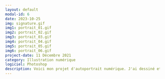```yaml
---
layout: default
modal-id: 6
date: 2023-10-25
img: signature.gif
img1: portrait_01.gif
img2: portrait_02.gif
img3: portrait_03.gif
img4: portrait_04.gif
img5: portrait_05.gif
img6: portrait_06.gif
project-date: 11 Décembre 2021
category: Illustration numérique
logiciel: Photoshop
description: Voici mon projet d'autoportrait numérique. J'ai dessiné et animer toute les illustrations.
---
```

